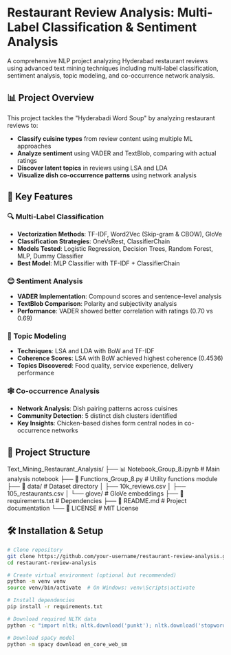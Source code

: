 # Restaurant Review Analysis: Multi-Label Classification & Sentiment Analysis

A comprehensive NLP project analyzing Hyderabad restaurant reviews using advanced text mining techniques including multi-label classification, sentiment analysis, topic modeling, and co-occurrence network analysis.

## 📊 Project Overview

This project tackles the "Hyderabadi Word Soup" by analyzing restaurant reviews to:
- **Classify cuisine types** from review content using multiple ML approaches
- **Analyze sentiment** using VADER and TextBlob, comparing with actual ratings
- **Discover latent topics** in reviews using LSA and LDA
- **Visualize dish co-occurrence patterns** using network analysis

## 🎯 Key Features

### 🔍 Multi-Label Classification
- **Vectorization Methods**: TF-IDF, Word2Vec (Skip-gram & CBOW), GloVe
- **Classification Strategies**: OneVsRest, ClassifierChain
- **Models Tested**: Logistic Regression, Decision Trees, Random Forest, MLP, Dummy Classifier
- **Best Model**: MLP Classifier with TF-IDF + ClassifierChain

### 😊 Sentiment Analysis
- **VADER Implementation**: Compound scores and sentence-level analysis
- **TextBlob Comparison**: Polarity and subjectivity analysis
- **Performance**: VADER showed better correlation with ratings (0.70 vs 0.69)

### 📝 Topic Modeling
- **Techniques**: LSA and LDA with BoW and TF-IDF
- **Coherence Scores**: LSA with BoW achieved highest coherence (0.4536)
- **Topics Discovered**: Food quality, service experience, delivery performance

### 🕸️ Co-occurrence Analysis
- **Network Analysis**: Dish pairing patterns across cuisines
- **Community Detection**: 5 distinct dish clusters identified
- **Key Insights**: Chicken-based dishes form central nodes in co-occurrence networks

## 📁 Project Structure
Text_Mining_Restaurant_Analysis/
├── 📊 Notebook_Group_8.ipynb # Main analysis notebook
├── 🔧 Functions_Group_8.py # Utility functions module
├── 📁 data/ # Dataset directory
│ ├── 10k_reviews.csv
│ ├── 105_restaurants.csv
│ └── glove/ # GloVe embeddings
├── 📄 requirements.txt # Dependencies
├── 📄 README.md # Project documentation
└── 📄 LICENSE # MIT License


## 🛠️ Installation & Setup

```bash
# Clone repository
git clone https://github.com/your-username/restaurant-review-analysis.git
cd restaurant-review-analysis

# Create virtual environment (optional but recommended)
python -m venv venv
source venv/bin/activate  # On Windows: venv\Scripts\activate

# Install dependencies
pip install -r requirements.txt

# Download required NLTK data
python -c "import nltk; nltk.download('punkt'); nltk.download('stopwords'); nltk.download('wordnet')"

# Download spaCy model
python -m spacy download en_core_web_sm